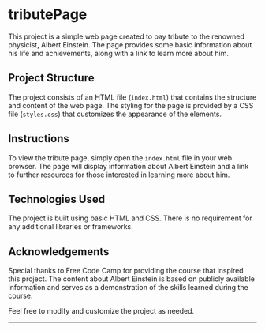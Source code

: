 # tributePage

This project is a simple web page created to pay tribute to the renowned physicist, Albert Einstein. The page provides some basic information about his life and achievements, along with a link to learn more about him.

## Project Structure

The project consists of an HTML file (`index.html`) that contains the structure and content of the web page. The styling for the page is provided by a CSS file (`styles.css`) that customizes the appearance of the elements.

## Instructions

To view the tribute page, simply open the `index.html` file in your web browser. The page will display information about Albert Einstein and a link to further resources for those interested in learning more about him.

## Technologies Used

The project is built using basic HTML and CSS. There is no requirement for any additional libraries or frameworks.

## Acknowledgements

Special thanks to Free Code Camp for providing the course that inspired this project. The content about Albert Einstein is based on publicly available information and serves as a demonstration of the skills learned during the course.

Feel free to modify and customize the project as needed.

---
